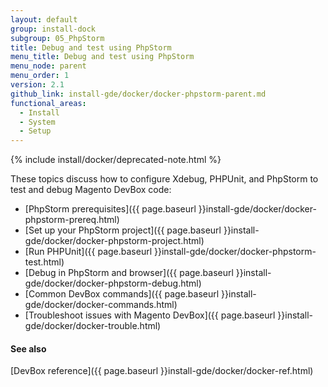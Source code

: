 ```yaml
---
layout: default
group: install-dock
subgroup: 05_PhpStorm
title: Debug and test using PhpStorm
menu_title: Debug and test using PhpStorm
menu_node: parent
menu_order: 1
version: 2.1
github_link: install-gde/docker/docker-phpstorm-parent.md
functional_areas:
  - Install
  - System
  - Setup
---
```


{% include install/docker/deprecated-note.html %}

These topics discuss how to configure Xdebug, PHPUnit, and PhpStorm to test and debug Magento DevBox code:

*	[PhpStorm prerequisites]({{ page.baseurl }}install-gde/docker/docker-phpstorm-prereq.html)
*	[Set up your PhpStorm project]({{ page.baseurl }}install-gde/docker/docker-phpstorm-project.html)
*	[Run PHPUnit]({{ page.baseurl }}install-gde/docker/docker-phpstorm-test.html)
*	[Debug in PhpStorm and browser]({{ page.baseurl }}install-gde/docker/docker-phpstorm-debug.html)
*	[Common DevBox commands]({{ page.baseurl }}install-gde/docker/docker-commands.html)
*	[Troubleshoot issues with Magento DevBox]({{ page.baseurl }}install-gde/docker/docker-trouble.html)

#### See also
[DevBox reference]({{ page.baseurl }}install-gde/docker/docker-ref.html)
